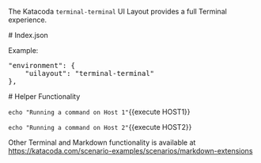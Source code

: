 The Katacoda `terminal-terminal` UI Layout provides a full Terminal experience.

# Index.json

Example:

<pre>
"environment": {
    "uilayout": "terminal-terminal"
},
</pre>

# Helper Functionality

`echo "Running a command on Host 1"`{{execute HOST1}}

`echo "Running a command on Host 2"`{{execute HOST2}}

Other Terminal and Markdown functionality is available at https://katacoda.com/scenario-examples/scenarios/markdown-extensions
